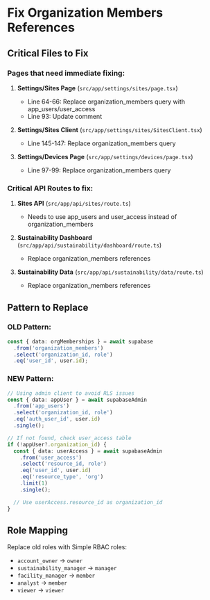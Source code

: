 # Fix Organization Members References

## Critical Files to Fix

### Pages that need immediate fixing:

1. **Settings/Sites Page** (`src/app/settings/sites/page.tsx`)
   - Line 64-66: Replace organization_members query with app_users/user_access
   - Line 93: Update comment

2. **Settings/Sites Client** (`src/app/settings/sites/SitesClient.tsx`)
   - Line 145-147: Replace organization_members query

3. **Settings/Devices Page** (`src/app/settings/devices/page.tsx`)
   - Line 97-99: Replace organization_members query

### Critical API Routes to fix:

1. **Sites API** (`src/app/api/sites/route.ts`)
   - Needs to use app_users and user_access instead of organization_members

2. **Sustainability Dashboard** (`src/app/api/sustainability/dashboard/route.ts`)
   - Replace organization_members references

3. **Sustainability Data** (`src/app/api/sustainability/data/route.ts`)
   - Replace organization_members references

## Pattern to Replace

### OLD Pattern:
```typescript
const { data: orgMemberships } = await supabase
  .from('organization_members')
  .select('organization_id, role')
  .eq('user_id', user.id);
```

### NEW Pattern:
```typescript
// Using admin client to avoid RLS issues
const { data: appUser } = await supabaseAdmin
  .from('app_users')
  .select('organization_id, role')
  .eq('auth_user_id', user.id)
  .single();

// If not found, check user_access table
if (!appUser?.organization_id) {
  const { data: userAccess } = await supabaseAdmin
    .from('user_access')
    .select('resource_id, role')
    .eq('user_id', user.id)
    .eq('resource_type', 'org')
    .limit(1)
    .single();

  // Use userAccess.resource_id as organization_id
}
```

## Role Mapping

Replace old roles with Simple RBAC roles:
- `account_owner` → `owner`
- `sustainability_manager` → `manager`
- `facility_manager` → `member`
- `analyst` → `member`
- `viewer` → `viewer`
